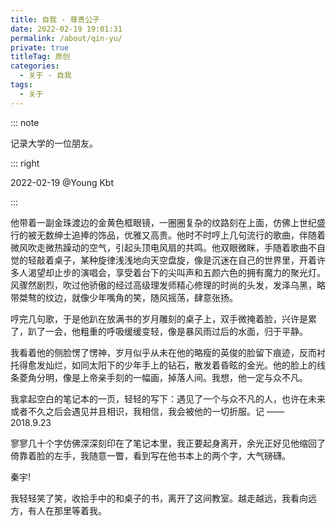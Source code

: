 ```yaml
---
title: 自我 - 尊贵公子
date: 2022-02-19 19:01:31
permalink: /about/qin-yu/
private: true
titleTag: 原创
categories:
  - 关于 - 自我
tags:
  - 关于
---
```


::: note

记录大学的一位朋友。

::: right

2022-02-19 @Young Kbt

:::


他带着一副金珠渡边的金黄色框眼镜，一圈圈复杂的纹路刻在上面，仿佛上世纪盛行的被无数绅士追捧的饰品，优雅又高贵。他时不时哼上几句流行的歌曲，伴随着微风吹走微热躁动的空气，引起头顶电风扇的共鸣。他双眼微眯，手随着歌曲不自觉的轻敲着桌子，某种旋律浅浅地向天空盘旋，像是沉迷在自己的世界里，开着许多人渴望却止步的演唱会，享受着台下的尖叫声和五颜六色的拥有魔力的聚光灯。风骤然剧烈，吹过他骄傲的经过高级理发师精心修理的时尚的头发，发泽乌黑，略带桀骜的纹边，就像少年嘴角的笑，随风摇荡，肆意张扬。

哼完几句歌，于是他趴在放满书的岁月雕刻的桌子上，双手微掩着脸，兴许是累了，趴了一会，他粗重的呼吸缓缓变轻，像是暴风雨过后的水面，归于平静。

我看着他的侧脸愣了愣神，岁月似乎从未在他的略瘦的英俊的脸留下痕迹，反而衬托得愈发灿烂，如同太阳下的少年手上的钻石，散发着昏眩的金光。他的脸上的线条菱角分明，像是上帝亲手刻的一幅画，掉落人间。我想，他一定与众不凡。

我拿起空白的笔记本的一页，轻轻的写下：遇见了一个与众不凡的人，也许在未来或者不久之后会遇见并且相识，我相信，我会被他的一切折服。记 —— 2018.9.23
                                  
寥寥几十个字仿佛深深刻印在了笔记本里，我正要起身离开，余光正好见他缩回了倚靠着脸的左手，我随意一瞥，看到写在他书本上的两个字，大气磅礴。

秦宇!

我轻轻笑了笑，收拾手中的和桌子的书，离开了这间教室。越走越远，我看向远方，有人在那里等着我。